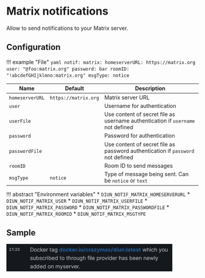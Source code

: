 # Matrix notifications

Allow to send notifications to your Matrix server.

## Configuration

!!! example "File"
    ```yaml
    notif:
      matrix:
        homeserverURL: https://matrix.org
        user: "@foo:matrix.org"
        password: bar
        roomID: "!abcdefGHIjklmno:matrix.org"
        msgType: notice
    ```

| Name                  | Default                | Description       |
|-----------------------|------------------------|-------------------|
| `homeserverURL`       | `https://matrix.org`   | Matrix server URL |
| `user`                |                        | Username for authentication |
| `userFile`            |                        | Use content of secret file as username authentication if `username` not defined |
| `password`            |                        | Password for authentication |
| `passwordFile`        |                        | Use content of secret file as password authentication if `password` not defined |
| `roomID`              |                        | Room ID to send messages |
| `msgType`             | `notice`               | Type of message being sent. Can be `notice` or `text` |

!!! abstract "Environment variables"
    * `DIUN_NOTIF_MATRIX_HOMESERVERURL`
    * `DIUN_NOTIF_MATRIX_USER`
    * `DIUN_NOTIF_MATRIX_USERFILE`
    * `DIUN_NOTIF_MATRIX_PASSWORD`
    * `DIUN_NOTIF_MATRIX_PASSWORDFILE`
    * `DIUN_NOTIF_MATRIX_ROOMID`
    * `DIUN_NOTIF_MATRIX_MSGTYPE`

## Sample

![](../assets/notif/matrix.png)
